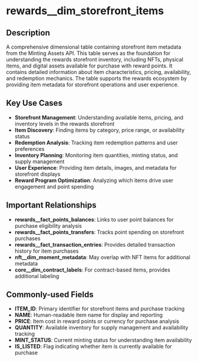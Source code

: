 # rewards__dim_storefront_items

## Description

A comprehensive dimensional table containing storefront item metadata from the Minting Assets API. This table serves as the foundation for understanding the rewards storefront inventory, including NFTs, physical items, and digital assets available for purchase with reward points. It contains detailed information about item characteristics, pricing, availability, and redemption mechanics. The table supports the rewards ecosystem by providing item metadata for storefront operations and user experience.

## Key Use Cases

- **Storefront Management**: Understanding available items, pricing, and inventory levels in the rewards storefront
- **Item Discovery**: Finding items by category, price range, or availability status
- **Redemption Analysis**: Tracking item redemption patterns and user preferences
- **Inventory Planning**: Monitoring item quantities, minting status, and supply management
- **User Experience**: Providing item details, images, and metadata for storefront displays
- **Reward Program Optimization**: Analyzing which items drive user engagement and point spending

## Important Relationships

- **rewards__fact_points_balances**: Links to user point balances for purchase eligibility analysis
- **rewards__fact_points_transfers**: Tracks point spending on storefront purchases
- **rewards__fact_transaction_entries**: Provides detailed transaction history for item purchases
- **nft__dim_moment_metadata**: May overlap with NFT items for additional metadata
- **core__dim_contract_labels**: For contract-based items, provides additional labeling

## Commonly-used Fields

- **ITEM_ID**: Primary identifier for storefront items and purchase tracking
- **NAME**: Human-readable item name for display and reporting
- **PRICE**: Item cost in reward points or currency for purchase analysis
- **QUANTITY**: Available inventory for supply management and availability tracking
- **MINT_STATUS**: Current minting status for understanding item availability
- **IS_LISTED**: Flag indicating whether item is currently available for purchase 